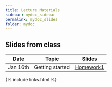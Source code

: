 ```yaml
---
title: Lecture Materials
sidebar: mydoc_sidebar
permalink: mydoc_slides
folder: mydoc
---
```


## Slides from class

|Date |Topic | Slides |
|---------|-------------------|----------|
| Jan 16th | Getting started | [Homework1](https://sarec-lab.github.io/sedrones/pdf/UAVSpring2019-Week1.pdf)

{% include links.html %}
